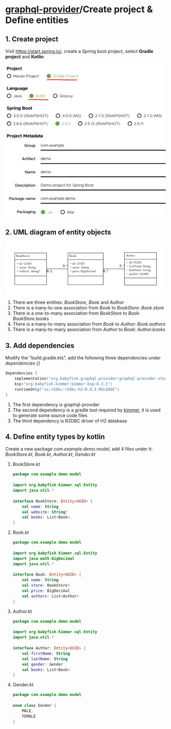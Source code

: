 # [graphql-provider](https://github.com/babyfish-ct/graphql-provider)/Create project & Define entities

## 1. Create project

Visit https://start.spring.io/, create a Spring boot project, select **Gradle project** and **Kotlin**

![image](./spring-starter.jpg)


## 2. UML diagram of entity objects

![image](./uml.png)

1. There are three entities: *BookStore*, *Book* and *Author*
2. There is a many-to-one association from *Book* to *BookStore*: *Book.store*
3. There is a one-to-many association from *BookStore* to *Book*: *BookStore.books*
4. There is a many-to-many association from *Book* to *Author*: *Book.authors*
5. There is a many-to-many association from *Author* to *Book*: *Author.books*

## 3. Add dependencies

Modify the "build.gradle.kts", add the following three dependencies under *dependencies {}*

```kt
dependencies {
    implementation("org.babyfish.graphql.provider:graphql-provider-starter-dgs:0.0.5")
    ksp("org.babyfish.kimmer:kimmer-ksp:0.3.1")
    runtimeOnly("io.r2dbc:r2dbc-h2:0.8.5.RELEASE")
}
```
1. The first dependency is graphql-provider
2. The second dependency is a gradle tool required by [kimmer](https://github.com/babyfish-ct/kimmer), it is used to generate some source code files
3. The third dependency is R2DBC driver of H2 database

## 4. Define entity types by kotlin

Create a new package *com.example.demo.model*, add 4 files under it: *BookStore.kt*, *Book.kt*, *Author.kt*, *Gender.kt*

1. BookStore.kt
    ```kt
    package com.example.demo.model

    import org.babyfish.kimmer.sql.Entity
    import java.util.*

    interface BookStore: Entity<UUID> {
        val name: String
        val website: String?
        val books: List<Book>
    }
    ```
2. Book.kt
    ```kt
    package com.example.demo.model
    
    import org.babyfish.kimmer.sql.Entity
    import java.math.BigDecimal
    import java.util.*

    interface Book: Entity<UUID> {
        val name: String
        val store: BookStore?
        val price: BigDecimal
        val authors: List<Author>
    }
    ```
3. Author.kt
    ```kt
    package com.example.demo.model
    
    import org.babyfish.kimmer.sql.Entity
    import java.util.*

    interface Author: Entity<UUID> {
        val firstName: String
        val lastName: String
        val gender: Gender
        val books: List<Book>
    }
    ```
4. Gender.kt
    ```kt
    package com.example.demo.model
    
    enum class Gender {
        MALE,
        FEMALE
    }
    ```
